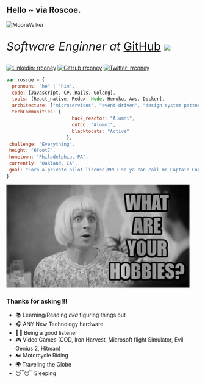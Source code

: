 ## Hello ~ via Roscoe.

![MoonWalker](./gifs/moonwalker.gif)

<p style="font-size: 30px">
    <em>Software Enginner at </em>
    <a href="https://github.com/">GitHub</a>
    <img src="https://media.giphy.com/media/du3J3cXyzhj75IOgvA/giphy.gif" width="30">
</p>


[![Linkedin: rrconey](https://img.shields.io/badge/-roscoeconey-blue?style=flat-square&logo=Linkedin&logoColor=white&link&style=social=https://www.linkedin.com/in/roscoeconey/)](https://www.linkedin.com/in/roscoeconey/)
[![GitHub rrconey](https://img.shields.io/github/followers/rrconey?label=follow&style=social)](https://github.com/rrconey)
[![Twitter: rrconey](https://img.shields.io/twitter/follow/rrconey?style=social)](https://twitter.com/rrconey)


```javascript
var roscoe = {
  pronouns: "he" | "him",
  code: [Javascript, C#, Rails, Golang],
  tools: [React_native, Redux, Node, Heroku, Aws, Docker],
  architecture: ["microservices", "event-driven", "design system pattern", "RESTful API"],
  techCommunities: {
                        hack_reactor: "Alumni",
                        outco: "Alumni",
                        blacktocats: "Active"
                      },
 challenge: "Everything",
 height: "6foot7",
 hometown: "Philadelphia, PA",
 currently: "Oakland, CA",
 goal: "Earn a private pilot license(PPL) so ya can call me Captain Coney in the future!"
}
```
![hobbies](./gifs/hobbies.gif)

### Thanks for asking!!!

- 📚 Learning/Reading *aka* figuring things out
- 🎧 ANY New Technology hardware
- 👂🏾 Being a good listener
- 🎮 Video Games (COD, Iron Harvest, Microsoft flight Simulator, Evil Genius 2, Hitman)
- 🏍 Motorcycle Riding
- 🌍 Traveling the Globe
- 😴😴 Sleeping